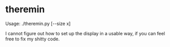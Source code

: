 # theremin
Usage: ./theremin.py [--size <width>x<height>]

I cannot figure out how to set up the display in a usable way, if you can feel free to fix my shitty code.
